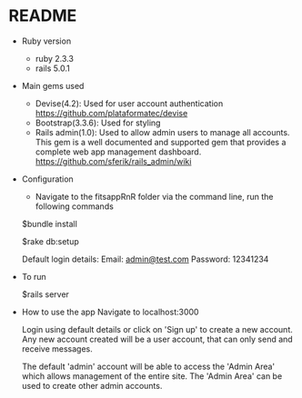 # README
* Ruby version
  - ruby 2.3.3
  - rails 5.0.1

* Main gems used
  - Devise(4.2): Used for user account authentication
    https://github.com/plataformatec/devise
  - Bootstrap(3.3.6): Used for styling
  - Rails admin(1.0): Used to allow admin users to manage all accounts. This gem is a well documented and supported gem that provides a complete web app management dashboard.
    https://github.com/sferik/rails_admin/wiki

* Configuration
  - Navigate to the fitsappRnR folder via the command line, run the following commands

  $bundle install

  $rake db:setup

  Default login details:
  Email: admin@test.com
  Password: 12341234

* To run

  $rails server

* How to use the app
  Navigate to localhost:3000

  Login using default details or click on 'Sign up' to create a new account. Any new account created will be a user account, that can only send and receive messages.

  The default 'admin' account will be able to access the 'Admin Area' which allows management of the entire site. The 'Admin Area' can be used to create other admin accounts.
